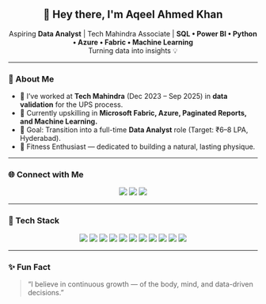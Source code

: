 <h2 align="center">👋 Hey there, I'm Aqeel Ahmed Khan</h2>

<p align="center">
Aspiring <b>Data Analyst</b> | Tech Mahindra Associate | <b>SQL • Power BI • Python • Azure • Fabric • Machine Learning</b><br>
Turning data into insights 💡
</p>

---

### 🚀 About Me  
- 🔭 I’ve worked at **Tech Mahindra** (Dec 2023 – Sep 2025) in **data validation** for the UPS process.  
- 🌱 Currently upskilling in **Microsoft Fabric, Azure, Paginated Reports, and Machine Learning.**  
- 🎯 Goal: Transition into a full-time **Data Analyst** role (Target: ₹6–8 LPA, Hyderabad).  
- 💪 Fitness Enthusiast — dedicated to building a natural, lasting physique.  

---

### 🌐 Connect with Me  
<p align="center">
  <a href="https://www.linkedin.com/in/aqeel-ahmed-khan-497611207/" target="_blank"><img src="https://img.shields.io/badge/LinkedIn-0077B5?style=for-the-badge&logo=linkedin&logoColor=white"/></a>
  <a href="https://www.instagram.com/aqeel.qadeeri/" target="_blank"><img src="https://img.shields.io/badge/Instagram-E4405F?style=for-the-badge&logo=instagram&logoColor=white"/></a>
  <a href="me.aqeelahmedk@gmail.com"><img src="https://img.shields.io/badge/Gmail-D14836?style=for-the-badge&logo=gmail&logoColor=white"/></a>
</p>

---

### 🧠 Tech Stack  
<p align="center">
  <img src="https://img.shields.io/badge/Advanced%20Excel-28a745?style=for-the-badge&logo=microsoft-excel&logoColor=white"/>
  <img src="https://img.shields.io/badge/MySQL-005C84?style=for-the-badge&logo=mysql&logoColor=white"/>
  <img src="https://img.shields.io/badge/Power%20BI-F2C811?style=for-the-badge&logo=powerbi&logoColor=black"/>
  <img src="https://img.shields.io/badge/Python-3776AB?style=for-the-badge&logo=python&logoColor=white"/>
  <img src="https://img.shields.io/badge/Microsoft%20Fabric-0078D4?style=for-the-badge&logo=microsoft&logoColor=white"/>
  <img src="https://img.shields.io/badge/Paginated%20Reports-FFD700?style=for-the-badge&logo=powerbi&logoColor=black"/>
  <img src="https://img.shields.io/badge/Azure-0078D4?style=for-the-badge&logo=microsoftazure&logoColor=white"/>
  <img src="https://img.shields.io/badge/Machine%20Learning-102230?style=for-the-badge&logo=anaconda&logoColor=white"/>
  <img src="https://img.shields.io/badge/HTML-E34F26?style=for-the-badge&logo=html5&logoColor=white"/>
  <img src="https://img.shields.io/badge/CSS-1572B6?style=for-the-badge&logo=css3&logoColor=white"/>
  <img src="https://img.shields.io/badge/Generative%20AI%20Productivity-6C63FF?style=for-the-badge&logo=openai&logoColor=white"/>
</p>

---

### ✨ Fun Fact  
> “I believe in continuous growth — of the body, mind, and data-driven decisions.”

